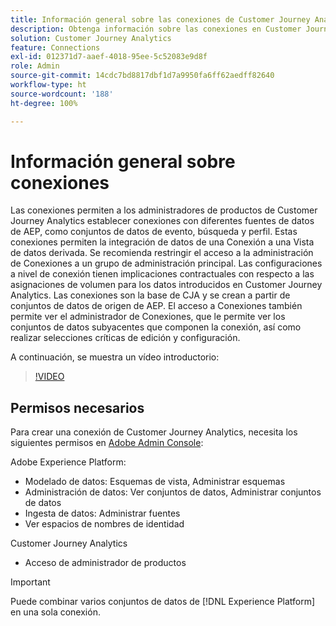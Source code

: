 ```yaml
---
title: Información general sobre las conexiones de Customer Journey Analytics
description: Obtenga información sobre las conexiones en Customer Journey Analytics.
solution: Customer Journey Analytics
feature: Connections
exl-id: 012371d7-aaef-4018-95ee-5c52083e9d8f
role: Admin
source-git-commit: 14cdc7bd8817dbf1d7a9950fa6ff62aedff82640
workflow-type: ht
source-wordcount: '188'
ht-degree: 100%

---
```


# Información general sobre conexiones

Las conexiones permiten a los administradores de productos de Customer Journey Analytics establecer conexiones con diferentes fuentes de datos de AEP, como conjuntos de datos de evento, búsqueda y perfil. Estas conexiones permiten la integración de datos de una Conexión a una Vista de datos derivada. Se recomienda restringir el acceso a la administración de Conexiones a un grupo de administración principal. Las configuraciones a nivel de conexión tienen implicaciones contractuales con respecto a las asignaciones de volumen para los datos introducidos en Customer Journey Analytics.
Las conexiones son la base de CJA y se crean a partir de conjuntos de datos de origen de AEP. El acceso a Conexiones también permite ver el administrador de Conexiones, que le permite ver los conjuntos de datos subyacentes que componen la conexión, así como realizar selecciones críticas de edición y configuración.

A continuación, se muestra un vídeo introductorio:

>[!VIDEO](https://video.tv.adobe.com/v/35111/?quality=12&learn=on)

## Permisos necesarios

Para crear una conexión de Customer Journey Analytics, necesita los siguientes permisos en [Adobe Admin Console](https://helpx.adobe.com/es/enterprise/admin-guide.html/enterprise/using/manage-permissions-and-roles.ug.html):

Adobe Experience Platform:
* Modelado de datos: Esquemas de vista, Administrar esquemas
* Administración de datos: Ver conjuntos de datos, Administrar conjuntos de datos
* Ingesta de datos: Administrar fuentes
* Ver espacios de nombres de identidad

Customer Journey Analytics
* Acceso de administrador de productos

>[!IMPORTANT]
>
>Puede combinar varios conjuntos de datos de [!DNL Experience Platform] en una sola conexión.
